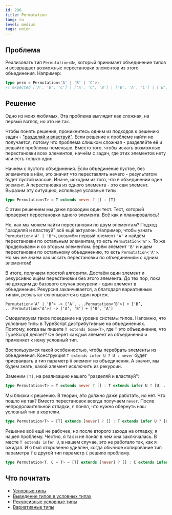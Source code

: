 ```yaml
---
id: 296
title: Permutation
lang: ru
level: medium
tags: union
---
```


## Проблема

Реализовать тип `Permutation<U>`, который принимает объединение типов и возвращает возможные перестановки элементов из этого объединения.
Например:

```typescript
type perm = Permutation<'A' | 'B' | 'C'>;
// expected ['A', 'B', 'C'] | ['A', 'C', 'B'] | ['B', 'A', 'C'] | ['B', 'C', 'A'] | ['C', 'A', 'B'] | ['C', 'B', 'A']
```

## Решение

Одно из моих любимых.
Эта проблема выглядит как сложная, на первый взгляд, но это не так.

Чтобы понять решение, проникнитесь одним из подходов к решению задач - ["разделяй и властвуй"](https://ru.wikipedia.org/wiki/Разделяй_и_властвуй_(информатика)).
Если решение к проблеме найти не получается, потому что проблема слишком сложная - разделяйте её и решайте проблемы поменьше.
Вместо того, чтобы искать возможные перестановки всех элементов, начнём с задач, где этих элементов нету или есть только один.

Начнём с пустого объединения.
Если объединение пустое, без элементов в нём, это значит что переставлять нечего - результатом будет пустой массив.
Иначе, исходим из того, что в объединении один элемент.
А перестановка из одного элемента - это сам элемент.
Выразим эту ситуацию, используя условные типы:

```typescript
type Permutation<T> = T extends never ? [] : [T]
```

С этим решением мы даже проходим один тест.
Тест, который проверяет перестановки одного элемента.
Всё как и планировалось!

Но, как мы можем найти перестановки по двум элементам?
Подход "разделяй и властвуй" всё ещё актуален.
Например, чтобы узнать `Permutation<'A' | 'B'>`, возьмём первый элемент `'A'` и найдём перестановки по остальным элементам, то есть `Permutation<'B'>`.
То же проделываем и со вторым элементом.
Берём элемент `'B'` и ищем перестановки по остальному объединению, то есть `Permutation<'A'>`.
Но мы же знаем как искать перестановки по объединениям с одним элементом!

В итоге, получаем простой алгоритм.
Достаём один элемент и рекурсивно ищём перестановки без этого элемента.
До тех пор, пока не доходим до базового случая рекурсии - один элемент в объединении.
Рекурсия заканчивается, а благодаря вариативным типам, результат схлопывается в один кортеж.

```text
Permutation<‘A’ | ‘B’> -> [‘A’, ...Permutation<‘B’>] + [‘B’, ...Permutation<‘A’>] -> [‘A’, ‘B’] + [‘B’, ‘A’]
```

Смоделируем такое поведение на уровне системы типов.
Напомню, что условные типы в TypeScript дистрибутивные на объединениях.
Поэтому, когда вы пишете `T extends Some<T>`, где `T` это объединение, что TypeScript делает?
Он берёт каждый элемент из объединения и применяет к нему условный тип.

Воспользуемся такой особенностью, чтобы перебрать элементы из объединения.
Конструкция `T extends infer U ? U : never` будет присваивать в тип параметр `U` элемент из объединения.
А значит, мы будем знать, какой элемент исключить из рекурсии.

Заменим `[T]`, на реализацию нашего "разделяй и властвуй":

```typescript
type Permutation<T> = T extends never ? [] : T extends infer U ? [U, ...Permutation<Exclude<T, U>>] : []
```

Мы близки к решению.
В теории, это должно даже работать, но нет.
Что пошло не так?
Вместо перестановок всегда получаем `never`.
После непродолжительной отладки, я понял, что нужно обернуть наш условный тип в кортежи.

```typescript
type Permutation<T> = [T] extends [never] ? [] : T extends infer U ? [U, ...Permutation<Exclude<T, U>>] : []
```

Решение всё ещё не рабочее, но после второго захода на отладку, я нашел проблему.
Честно, я так и не понял в чем она заключалась.
В месте `T extends infer U`, в нашем случае, это не работало так, как я ожидал.
И я был откровенно удивлен, когда обычное копирование тип параметра `T` в другой тип параметр `C` решило проблему.

```typescript
type Permutation<T, C = T> = [T] extends [never] ? [] : C extends infer U ? [U, ...Permutation<Exclude<T, U>>] : []
```

## Что почитать

- [Условные типы](https://www.typescriptlang.org/docs/handbook/advanced-types.html#conditional-types)
- [Выведение типов в условных типах](https://www.typescriptlang.org/docs/handbook/advanced-types.html#type-inference-in-conditional-types)
- [Рекурсивные условные типы](https://www.typescriptlang.org/docs/handbook/release-notes/typescript-4-1.html#recursive-conditional-types)
- [Вариативные типы](https://www.typescriptlang.org/docs/handbook/release-notes/typescript-4-0.html#variadic-tuple-types)
